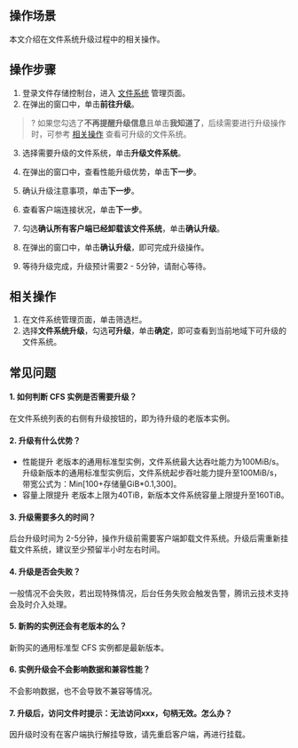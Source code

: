 ## 操作场景

本文介绍在文件系统升级过程中的相关操作。

## 操作步骤

1. 登录文件存储控制台，进入 [文件系统](https://console.cloud.tencent.com/cfs/fs?rid=1) 管理页面。
2. 在弹出的窗口中，单击**前往升级**。

>? 如果您勾选了**不再提醒升级信息**且单击**我知道了**，后续需要进行升级操作时，可参考 [相关操作](#RelatedOperation) 查看可升级的文件系统。
>
3. 选择需要升级的文件系统，单击**升级文件系统**。

4. 在弹出的窗口中，查看性能升级优势，单击**下一步**。

5. 确认升级注意事项，单击**下一步**。

6. 查看客户端连接状况，单击**下一步**。

7. 勾选**确认所有客户端已经卸载该文件系统**，单击**确认升级**。

8. 在弹出的窗口中，单击**确认升级**，即可完成升级操作。

9. 等待升级完成，升级预计需要2 - 5分钟，请耐心等待。



<span id="RelatedOperation"></span>
## 相关操作

1. 在文件系统管理页面，单击筛选栏。
2. 选择**文件系统升级**，勾选**可升级**，单击**确定**，即可查看到当前地域下可升级的文件系统。


## 常见问题

#### 1. 如何判断 CFS 实例是否需要升级？
在文件系统列表的右侧有升级按钮的，即为待升级的老版本实例。

#### 2. 升级有什么优势？
- 性能提升
老版本的通用标准型实例，文件系统最大达吞吐能力为100MiB/s。
升级新版本的通用标准型实例后，文件系统起步吞吐能力提升至100MiB/s，带宽公式为：Min[100+存储量GiB\*0.1,300]。
- 容量上限提升
老版本上限为40TiB，新版本文件系统容量上限提升至160TiB。

#### 3. 升级需要多久的时间？
后台升级时间为 2-5分钟，操作升级前需要客户端卸载文件系统。升级后需重新挂载文件系统，建议至少预留半小时左右时间。

#### 4. 升级是否会失败？
一般情况不会失败，若出现特殊情况，后台任务失败会触发告警，腾讯云技术支持会及时介入处理。

#### 5. 新购的实例还会有老版本的么？
新购买的通用标准型 CFS 实例都是最新版本。

#### 6. 实例升级会不会影响数据和兼容性能？
不会影响数据，也不会导致不兼容等情况。

#### 7. 升级后，访问文件时提示：无法访问xxx，句柄无效。怎么办？
因升级时没有在客户端执行解挂导致，请先重启客户端，再进行挂载。


